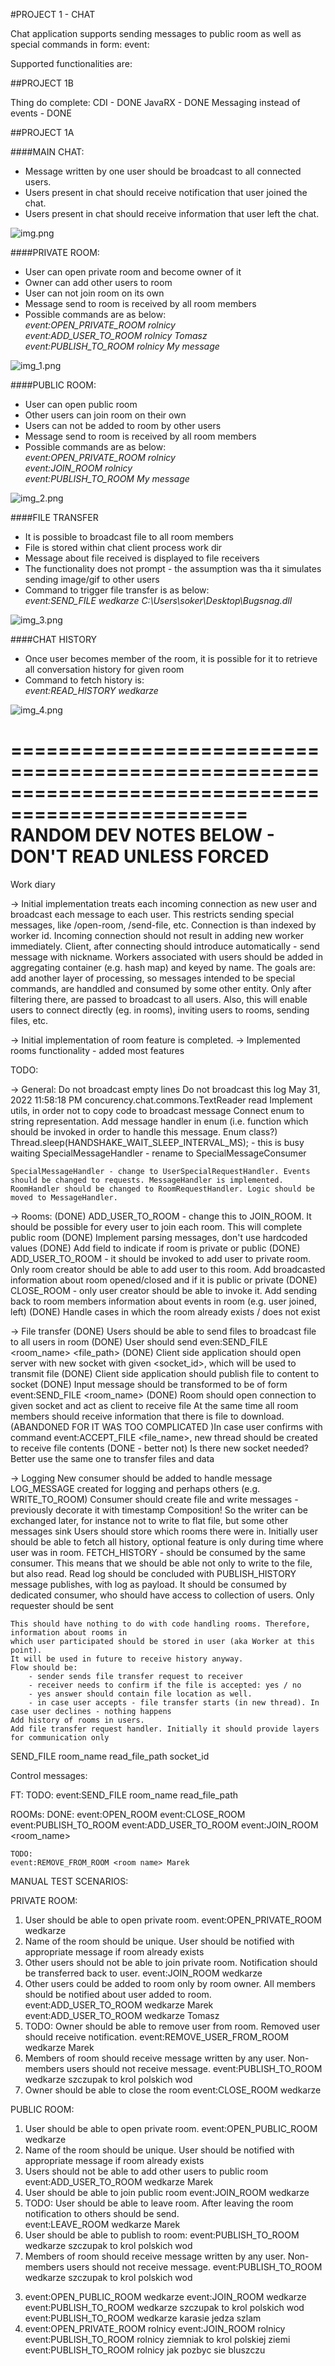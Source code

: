 #PROJECT 1 - CHAT

Chat application supports sending messages to public room as well as special commands in form: event:<command> <args>

Supported functionalities are:

##PROJECT 1B

Thing do complete:
CDI - DONE
JavaRX - DONE
Messaging instead of events - DONE


##PROJECT 1A

####MAIN CHAT:

* Message written by one user should be broadcast to all connected users.  
* Users present in chat should receive notification that user joined the chat.
* Users present in chat should receive information that user left the chat.

![img.png](img.png)

####PRIVATE ROOM:
* User can open private room and become owner of it
* Owner can add other users to room
* User can not join room on its own
* Message send to room is received by all room members   
* Possible commands are as below:  
  *event:OPEN_PRIVATE_ROOM rolnicy*  
  *event:ADD_USER_TO_ROOM rolnicy Tomasz*  
  *event:PUBLISH_TO_ROOM rolnicy My message* 

![img_1.png](img_1.png)

####PUBLIC ROOM:
* User can open public room  
* Other users can join room on their own
* Users can not be added to room by other users
* Message send to room is received by all room members
* Possible commands are as below:  
  *event:OPEN_PRIVATE_ROOM rolnicy*  
  *event:JOIN_ROOM rolnicy*  
  *event:PUBLISH_TO_ROOM My message*  

![img_2.png](img_2.png)

####FILE TRANSFER
* It is possible to broadcast file to all room members  
* File is stored within chat client process work dir  
* Message about file received is displayed to file receivers  
* The functionality does not prompt - the assumption was tha it simulates sending image/gif to other users  
* Command to trigger file transfer is as below:  
  *event:SEND_FILE wedkarze C:\\Users\\soker\\Desktop\\Bugsnag.dll*  

![img_3.png](img_3.png)

####CHAT HISTORY
* Once user becomes member of the room, it is possible for it to retrieve all conversation history for given room  
* Command to fetch history is:  
  *event:READ_HISTORY wedkarze*  

![img_4.png](img_4.png)



==================================================================================================  
RANDOM DEV NOTES BELOW - DON'T READ UNLESS FORCED  
==================================================================================================  






Work diary

-> Initial implementation treats each incoming connection as new user and broadcast each message to each user. This restricts sending special messages, like /open-room, /send-file, etc. Connection is than indexed by worker id.
Incoming connection should not result in adding new worker immediately. Client, after connecting should introduce automatically - send message with nickname. Workers associated with users should be added in aggregating container (e.g. hash map) and keyed by name.
The goals are: add another layer of processing, so messages intended to be special commands, are handdled and consumed by some other entity. Only after filtering there, are passed to broadcast to all users. Also, this will enable users to connect directly (eg. in rooms), inviting users to rooms, sending files, etc.

-> Initial implementation of room feature is completed.
-> Implemented rooms functionality - added most features

TODO:

-> General:
    Do not broadcast empty lines
    Do not broadcast this log May 31, 2022 11:58:18 PM concurency.chat.commons.TextReader read
    Implement utils, in order not to copy code to broadcast message
    Connect enum to string representation. Add message handler in enum (i.e. function which should be invoked in order to handle this message. Enum class?)
    Thread.sleep(HANDSHAKE_WAIT_SLEEP_INTERVAL_MS); - this is busy waiting
    SpecialMessageHandler - rename to SpecialMessageConsumer

    SpecialMessageHandler - change to UserSpecialRequestHandler. Events should be changed to requests. MessageHandler is implemented.
    RoomHandler should be changed to RoomRequestHandler. Logic should be moved to MessageHandler. 

-> Rooms:
    (DONE) ADD_USER_TO_ROOM - change this to JOIN_ROOM. It should be possible for every user to join each room. This will complete public room
    (DONE) Implement parsing messages, don't use hardcoded values
    (DONE) Add field to indicate if room is private or public
    (DONE) ADD_USER_TO_ROOM - it should be invoked to add user to private room. Only room creator should be able to add user to this room.
    Add broadcasted information about room opened/closed and if it is public or private
    (DONE) CLOSE_ROOM - only user creator should be able to invoke it.
    Add sending back to room members information about events in room (e.g. user joined, left)
    (DONE) Handle cases in which the room already exists / does not exist  

-> File transfer
    (DONE) Users should be able to send files to broadcast file to all users in room
    (DONE)     User should send even:SEND_FILE <room_name> <file_path>
    (DONE) Client side application should open server with new socket with given <socket_id>, which will be used to transmit file
    (DONE) Client side application should publish file to content to socket
    (DONE) Input message should be transformed to be of form event:SEND_FILE <room_name> <port>
    (DONE) Room should open connection to given socket and act as client to receive file
    At the same time all room members should receive information that there is file to download.
    (ABANDONED FOR IT WAS TOO COMPLICATED )In case user confirms with command event:ACCEPT_FILE <file_name>, new thread should be created to receive file contents
    (DONE - better not) Is there new socket needed? Better use the same one to transfer files and data

-> Logging
    New consumer should be added to handle message LOG_MESSAGE created for logging and perhaps others (e.g. WRITE_TO_ROOM)
    Consumer should create file and write messages - previously decorate it with timestamp
    Composition! So the writer can be exchanged later, for instance not to write to flat file, but some other messages sink
    Users should store which rooms there were in. Initially user should be able to fetch all history, optional feature is only during time where user was in room. 
    FETCH_HISTORY - should be consumed by the same consumer. This means that we should be able not only to write to the file, but also read. 
    Read log should be concluded with PUBLISH_HISTORY message publishes, with log as payload. It should be consumed by dedicated consumer, who should have access to collection of users. Only requester should be sent 
    

    This should have nothing to do with code handling rooms. Therefore, information about rooms in 
    which user participated should be stored in user (aka Worker at this point).
    It will be used in future to receive history anyway. 
    Flow should be:
        - sender sends file transfer request to receiver
        - receiver needs to confirm if the file is accepted: yes / no
        - yes answer should contain file location as well. 
        - in case user accepts - file transfer starts (in new thread). In case user declines - nothing happens
    Add history of rooms in users.
    Add file transfer request handler. Initially it should provide layers for communication only
    
SEND_FILE room_name read_file_path socket_id

Control messages:

FT:
    TODO:
        event:SEND_FILE room_name read_file_path

ROOMs:
    DONE:
    event:OPEN_ROOM <room name>
    event:CLOSE_ROOM <room name>
    event:PUBLISH_TO_ROOM <room name> <message>
    event:ADD_USER_TO_ROOM <user name>
    event:JOIN_ROOM <room_name>
    
    TODO:
    event:REMOVE_FROM_ROOM <room name> Marek

MANUAL TEST SCENARIOS:



PRIVATE ROOM:
1. User should be able to open private room.
   event:OPEN_PRIVATE_ROOM wedkarze
2. Name of the room should be unique. User should be notified with appropriate message if room already exists
3. Other users should not be able to join private room. Notification should be transferred back to user.
   event:JOIN_ROOM wedkarze
4. Other users could be added to room only by room owner. All members should be notified about user added to room.
   event:ADD_USER_TO_ROOM wedkarze Marek
   event:ADD_USER_TO_ROOM wedkarze Tomasz
5. TODO: Owner should be able to remove user from room. Removed user should receive notification.
   event:REMOVE_USER_FROM_ROOM wedkarze Marek
6. Members of room should receive message written by any user. Non-members users should not receive message.
   event:PUBLISH_TO_ROOM wedkarze szczupak to krol polskich wod
7. Owner should be able to close the room 
   event:CLOSE_ROOM wedkarze


PUBLIC ROOM:
1. User should be able to open private room.
   event:OPEN_PUBLIC_ROOM wedkarze
2. Name of the room should be unique. User should be notified with appropriate message if room already exists
3. Users should not be able to add other users to public room
   event:ADD_USER_TO_ROOM wedkarze Marek
4. User should be able to join public room
   event:JOIN_ROOM wedkarze
5. TODO: User should be able to leave room. After leaving the room notification to others should be send.  
    event:LEAVE_ROOM wedkarze Marek
6. User should be able to publish to room:
   event:PUBLISH_TO_ROOM wedkarze szczupak to krol polskich wod
7. Members of room should receive message written by any user. Non-members users should not receive message.
   event:PUBLISH_TO_ROOM wedkarze szczupak to krol polskich wod

3) 
    event:OPEN_PUBLIC_ROOM wedkarze
    event:JOIN_ROOM wedkarze
    event:PUBLISH_TO_ROOM wedkarze szczupak to krol polskich wod
    event:PUBLISH_TO_ROOM wedkarze karasie jedza szlam
4) 
    event:OPEN_PRIVATE_ROOM rolnicy
    event:JOIN_ROOM rolnicy
    event:PUBLISH_TO_ROOM rolnicy ziemniak to krol polskiej ziemi
    event:PUBLISH_TO_ROOM rolnicy jak pozbyc sie bluszczu

    
     


